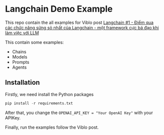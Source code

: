 # Langchain Demo Example 

This repo contain the all examples for Viblo post [Langchain #1 - Điểm qua các chức năng sừng sỏ nhất của Langchain - một framework cực bá đạo khi làm việc với LLM](https://viblo.asia/p/langchain-1-diem-qua-cac-chuc-nang-sung-so-nhat-cua-langchain-mot-framework-cuc-ba-dao-khi-lam-viec-voi-llm-BQyJKmrqVMe)

This contain some examples:
* Chains
* Models
* Prompts
* Agents

## Installation 

Firstly, we need install the Python packages

```python 
pip install -r requirements.txt
```

After that, you change the `OPENAI_API_KEY = "Your OpenAI Key"` with your APIKey. 

Finally, run the examples follow the Viblo post.